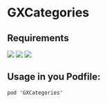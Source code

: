 # GXCategories

Requirements
--
<p align="left">
<a href="https://github.com/gsyhei/GXCategories"><img src="https://img.shields.io/badge/platform-ios%209.0-yellow.svg"></a>
<a href="https://github.com/gsyhei/GXCategories"><img src="https://img.shields.io/github/license/johnlui/Pitaya.svg?style=flat"></a>
<a href="https://github.com/gsyhei/GXCategories"><img src="https://img.shields.io/badge/language-Swift%205.0-orange.svg"></a>
</p>

Usage in you Podfile:
--

```
pod 'GXCategories'
```
